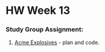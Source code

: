 # HW Week 13

### Study Group Assignment:
1. [Acme Explosives](https://github.com/nss-nightclass-projects/exercise-vault/blob/master/PROMISES_acme_explosives.md) - plan and code.
